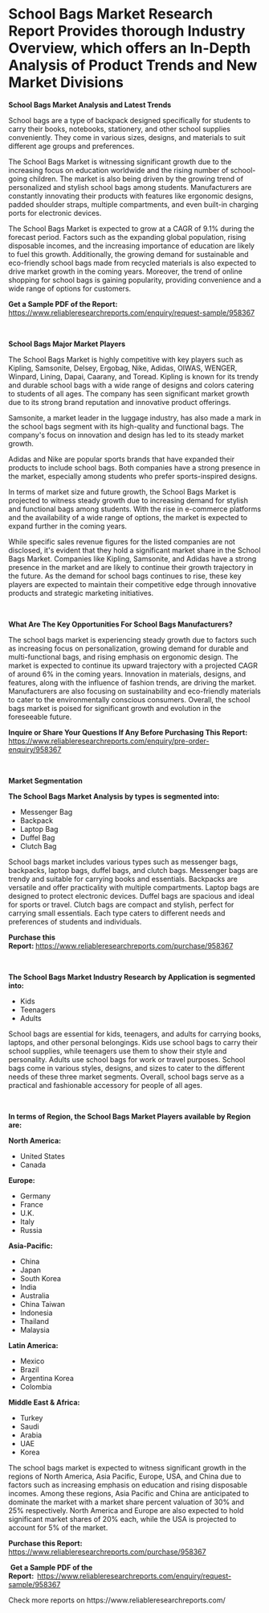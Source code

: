 <p><h1>School Bags Market Research Report Provides thorough Industry Overview, which offers an In-Depth Analysis of Product Trends and New Market Divisions</h1></p><p><strong>School Bags Market Analysis and Latest Trends</strong></p>
<p><p>School bags are a type of backpack designed specifically for students to carry their books, notebooks, stationery, and other school supplies conveniently. They come in various sizes, designs, and materials to suit different age groups and preferences.</p><p>The School Bags Market is witnessing significant growth due to the increasing focus on education worldwide and the rising number of school-going children. The market is also being driven by the growing trend of personalized and stylish school bags among students. Manufacturers are constantly innovating their products with features like ergonomic designs, padded shoulder straps, multiple compartments, and even built-in charging ports for electronic devices.</p><p>The School Bags Market is expected to grow at a CAGR of 9.1% during the forecast period. Factors such as the expanding global population, rising disposable incomes, and the increasing importance of education are likely to fuel this growth. Additionally, the growing demand for sustainable and eco-friendly school bags made from recycled materials is also expected to drive market growth in the coming years. Moreover, the trend of online shopping for school bags is gaining popularity, providing convenience and a wide range of options for customers.</p></p>
<p><strong>Get a Sample PDF of the Report:&nbsp;</strong> <a href="https://www.reliableresearchreports.com/enquiry/request-sample/958367">https://www.reliableresearchreports.com/enquiry/request-sample/958367</a></p>
<p>&nbsp;</p>
<p><strong>School Bags Major Market Players</strong></p>
<p><p>The School Bags Market is highly competitive with key players such as Kipling, Samsonite, Delsey, Ergobag, Nike, Adidas, OIWAS, WENGER, Winpard, Lining, Dapai, Caarany, and Toread. Kipling is known for its trendy and durable school bags with a wide range of designs and colors catering to students of all ages. The company has seen significant market growth due to its strong brand reputation and innovative product offerings.</p><p>Samsonite, a market leader in the luggage industry, has also made a mark in the school bags segment with its high-quality and functional bags. The company's focus on innovation and design has led to its steady market growth.</p><p>Adidas and Nike are popular sports brands that have expanded their products to include school bags. Both companies have a strong presence in the market, especially among students who prefer sports-inspired designs.</p><p>In terms of market size and future growth, the School Bags Market is projected to witness steady growth due to increasing demand for stylish and functional bags among students. With the rise in e-commerce platforms and the availability of a wide range of options, the market is expected to expand further in the coming years.</p><p>While specific sales revenue figures for the listed companies are not disclosed, it's evident that they hold a significant market share in the School Bags Market. Companies like Kipling, Samsonite, and Adidas have a strong presence in the market and are likely to continue their growth trajectory in the future. As the demand for school bags continues to rise, these key players are expected to maintain their competitive edge through innovative products and strategic marketing initiatives.</p></p>
<p>&nbsp;</p>
<p><strong>What Are The Key Opportunities For School Bags Manufacturers?</strong></p>
<p><p>The school bags market is experiencing steady growth due to factors such as increasing focus on personalization, growing demand for durable and multi-functional bags, and rising emphasis on ergonomic design. The market is expected to continue its upward trajectory with a projected CAGR of around 6% in the coming years. Innovation in materials, designs, and features, along with the influence of fashion trends, are driving the market. Manufacturers are also focusing on sustainability and eco-friendly materials to cater to the environmentally conscious consumers. Overall, the school bags market is poised for significant growth and evolution in the foreseeable future.</p></p>
<p><strong>Inquire or Share Your Questions If Any Before Purchasing This Report:</strong> <a href="https://www.reliableresearchreports.com/enquiry/pre-order-enquiry/958367">https://www.reliableresearchreports.com/enquiry/pre-order-enquiry/958367</a></p>
<p>&nbsp;</p>
<p><strong>Market Segmentation</strong></p>
<p><strong>The School Bags Market Analysis by types is segmented into:</strong></p>
<p><ul><li>Messenger Bag</li><li>Backpack</li><li>Laptop Bag</li><li>Duffel Bag</li><li>Clutch Bag</li></ul></p>
<p><p>School bags market includes various types such as messenger bags, backpacks, laptop bags, duffel bags, and clutch bags. Messenger bags are trendy and suitable for carrying books and essentials. Backpacks are versatile and offer practicality with multiple compartments. Laptop bags are designed to protect electronic devices. Duffel bags are spacious and ideal for sports or travel. Clutch bags are compact and stylish, perfect for carrying small essentials. Each type caters to different needs and preferences of students and individuals.</p></p>
<p><strong>Purchase this Report:&nbsp;</strong><a href="https://www.reliableresearchreports.com/purchase/958367">https://www.reliableresearchreports.com/purchase/958367</a></p>
<p>&nbsp;</p>
<p><strong>The School Bags Market Industry Research by Application is segmented into:</strong></p>
<p><ul><li>Kids</li><li>Teenagers</li><li>Adults</li></ul></p>
<p><p>School bags are essential for kids, teenagers, and adults for carrying books, laptops, and other personal belongings. Kids use school bags to carry their school supplies, while teenagers use them to show their style and personality. Adults use school bags for work or travel purposes. School bags come in various styles, designs, and sizes to cater to the different needs of these three market segments. Overall, school bags serve as a practical and fashionable accessory for people of all ages.</p></p>
<p>&nbsp;</p>
<p><strong>In terms of Region, the School Bags Market Players available by Region are:</strong></p>
<p>
    <p> <strong> North America: </strong>
        <ul>
            <li>United States</li>
            <li>Canada</li>
        </ul>
        </p> 
    <p> <strong> Europe: </strong>
        <ul>
            <li>Germany</li>
            <li>France</li>
            <li>U.K.</li>
            <li>Italy</li>
            <li>Russia</li>
        </ul>
        </p> 
    <p> <strong> Asia-Pacific: </strong>
        <ul>
            <li>China</li>
            <li>Japan</li>
            <li>South Korea</li>
            <li>India</li>
            <li>Australia</li>
            <li>China Taiwan</li>
            <li>Indonesia</li>
            <li>Thailand</li>
            <li>Malaysia</li>
        </ul>
        </p> 
    <p> <strong> Latin America: </strong>
        <ul>
            <li>Mexico</li>
            <li>Brazil</li>
            <li>Argentina Korea</li>
            <li>Colombia</li>
        </ul>
        </p> 
    <p> <strong> Middle East & Africa: </strong>
        <ul>
            <li>Turkey</li>
            <li>Saudi</li>
            <li>Arabia</li>
            <li>UAE</li>
            <li>Korea</li>
        </ul>
    </p>
    </p>
<p><p>The school bags market is expected to witness significant growth in the regions of North America, Asia Pacific, Europe, USA, and China due to factors such as increasing emphasis on education and rising disposable incomes. Among these regions, Asia Pacific and China are anticipated to dominate the market with a market share percent valuation of 30% and 25% respectively. North America and Europe are also expected to hold significant market shares of 20% each, while the USA is projected to account for 5% of the market.</p></p>
<p><strong>Purchase this Report: </strong><a href="https://www.reliableresearchreports.com/purchase/958367">https://www.reliableresearchreports.com/purchase/958367</a></p>
<p>&nbsp;<strong>Get a Sample PDF of the Report:&nbsp;&nbsp;</strong><a href="https://www.reliableresearchreports.com/enquiry/request-sample/958367">https://www.reliableresearchreports.com/enquiry/request-sample/958367</a></p>
<p><strong></strong></p>
<p>Check more reports on https://www.reliableresearchreports.com/</p>